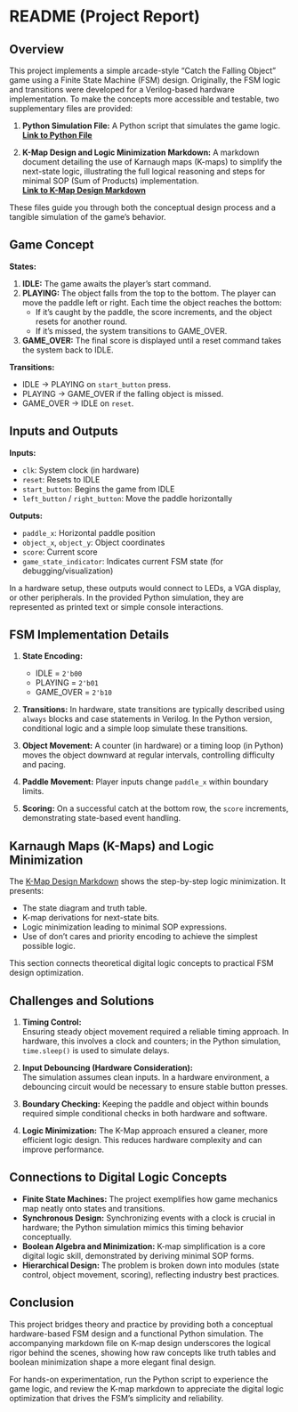 # README (Project Report)

## Overview

This project implements a simple arcade-style “Catch the Falling Object” game using a Finite State Machine (FSM) design. Originally, the FSM logic and transitions were developed for a Verilog-based hardware implementation. To make the concepts more accessible and testable, two supplementary files are provided:

1. **Python Simulation File:** A Python script that simulates the game logic.  
   [**Link to Python File**](./catch_game.py)

2. **K-Map Design and Logic Minimization Markdown:** A markdown document detailing the use of Karnaugh maps (K-maps) to simplify the next-state logic, illustrating the full logical reasoning and steps for minimal SOP (Sum of Products) implementation.  
   [**Link to K-Map Design Markdown**](./kmap_design.md)

These files guide you through both the conceptual design process and a tangible simulation of the game’s behavior.

## Game Concept

**States:**
1. **IDLE:** The game awaits the player’s start command.
2. **PLAYING:** The object falls from the top to the bottom. The player can move the paddle left or right. Each time the object reaches the bottom:
   - If it’s caught by the paddle, the score increments, and the object resets for another round.
   - If it’s missed, the system transitions to GAME_OVER.
3. **GAME_OVER:** The final score is displayed until a reset command takes the system back to IDLE.

**Transitions:**
- IDLE → PLAYING on `start_button` press.
- PLAYING → GAME_OVER if the falling object is missed.
- GAME_OVER → IDLE on `reset`.

## Inputs and Outputs

**Inputs:**
- `clk`: System clock (in hardware)
- `reset`: Resets to IDLE
- `start_button`: Begins the game from IDLE
- `left_button` / `right_button`: Move the paddle horizontally

**Outputs:**
- `paddle_x`: Horizontal paddle position
- `object_x`, `object_y`: Object coordinates
- `score`: Current score
- `game_state_indicator`: Indicates current FSM state (for debugging/visualization)

In a hardware setup, these outputs would connect to LEDs, a VGA display, or other peripherals. In the provided Python simulation, they are represented as printed text or simple console interactions.

## FSM Implementation Details

1. **State Encoding:**
   - IDLE = `2'b00`
   - PLAYING = `2'b01`
   - GAME_OVER = `2'b10`

2. **Transitions:**
   In hardware, state transitions are typically described using `always` blocks and case statements in Verilog. In the Python version, conditional logic and a simple loop simulate these transitions.

3. **Object Movement:**
   A counter (in hardware) or a timing loop (in Python) moves the object downward at regular intervals, controlling difficulty and pacing.

4. **Paddle Movement:**
   Player inputs change `paddle_x` within boundary limits.

5. **Scoring:**
   On a successful catch at the bottom row, the `score` increments, demonstrating state-based event handling.

## Karnaugh Maps (K-Maps) and Logic Minimization

The [K-Map Design Markdown](./kmap_design.md) shows the step-by-step logic minimization. It presents:

- The state diagram and truth table.
- K-map derivations for next-state bits.
- Logic minimization leading to minimal SOP expressions.
- Use of don’t cares and priority encoding to achieve the simplest possible logic.

This section connects theoretical digital logic concepts to practical FSM design optimization.

## Challenges and Solutions

1. **Timing Control:**  
   Ensuring steady object movement required a reliable timing approach. In hardware, this involves a clock and counters; in the Python simulation, `time.sleep()` is used to simulate delays.

2. **Input Debouncing (Hardware Consideration):**  
   The simulation assumes clean inputs. In a hardware environment, a debouncing circuit would be necessary to ensure stable button presses.

3. **Boundary Checking:**
   Keeping the paddle and object within bounds required simple conditional checks in both hardware and software.

4. **Logic Minimization:**
   The K-Map approach ensured a cleaner, more efficient logic design. This reduces hardware complexity and can improve performance.

## Connections to Digital Logic Concepts

- **Finite State Machines:** The project exemplifies how game mechanics map neatly onto states and transitions.
- **Synchronous Design:** Synchronizing events with a clock is crucial in hardware; the Python simulation mimics this timing behavior conceptually.
- **Boolean Algebra and Minimization:** K-map simplification is a core digital logic skill, demonstrated by deriving minimal SOP forms.
- **Hierarchical Design:** The problem is broken down into modules (state control, object movement, scoring), reflecting industry best practices.

## Conclusion

This project bridges theory and practice by providing both a conceptual hardware-based FSM design and a functional Python simulation. The accompanying markdown file on K-map design underscores the logical rigor behind the scenes, showing how raw concepts like truth tables and boolean minimization shape a more elegant final design.

For hands-on experimentation, run the Python script to experience the game logic, and review the K-map markdown to appreciate the digital logic optimization that drives the FSM’s simplicity and reliability.

